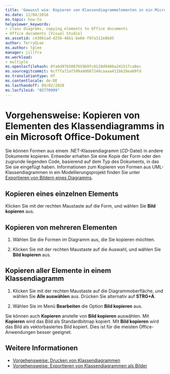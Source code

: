 ```yaml
---
title: 'Gewusst wie: Kopieren von Klassendiagrammelementen in ein Microsoft Office-Dokument (Klassen-Designer)'
ms.date: 11/04/2016
ms.topic: how-to
helpviewer_keywords:
- class diagrams, copying elements to Office documents
- Office documents [Visual Studio]
ms.assetid: c43061ad-d258-46b1-be66-f97a312e86d5
author: TerryGLee
ms.author: tglee
manager: jillfra
ms.workload:
- multiple
ms.openlocfilehash: 0fa6d97b5087659b9fc8120d9480a241517ca8ec
ms.sourcegitcommit: 6cfffa72af599a9d667249caaaa411bb28ea69fd
ms.translationtype: HT
ms.contentlocale: de-DE
ms.lasthandoff: 09/02/2020
ms.locfileid: "85770999"
---
```

# <a name="how-to-copy-class-diagram-elements-to-a-microsoft-office-document"></a>Vorgehensweise: Kopieren von Elementen des Klassendiagramms in ein Microsoft Office-Dokument

Sie können Formen aus einem .NET-Klassendiagramm (*CD*-Datei) in andere Dokumente kopieren. Entweder erhalten Sie eine Kopie der Form oder den zugrunde liegenden Code, basierend auf dem Typ des Dokuments, in das Sie sie eingefügt haben. Informationen zum Kopieren von Formen aus UML-Klassendiagrammen in ein Modellierungsprojekt finden Sie unter [Exportieren von Bildern eines Diagramms](../../modeling/export-diagrams-as-images.md).

## <a name="copy-a-single-element"></a>Kopieren eines einzelnen Elements

Klicken Sie mit der rechten Maustaste auf die Form, und wählen Sie **Bild kopieren** aus.

## <a name="copy-several-elements"></a>Kopieren von mehreren Elementen

1. Wählen Sie die Formen im Diagramm aus, die Sie kopieren möchten.

2. Klicken Sie mit der rechten Maustaste auf die Auswahl, und wählen Sie **Bild kopieren** aus.

## <a name="copy-all-the-elements-in-a-class-diagram"></a>Kopieren aller Elemente in einem Klassendiagramm

1. Klicken Sie mit der rechten Maustaste auf die Diagrammoberfläche, und wählen Sie **Alle auswählen** aus. Drücken Sie alternativ auf **STRG+A**.

2. Wählen Sie im Menü **Bearbeiten** die Option **Bild kopieren** aus.

Sie können auch **Kopieren** anstelle von **Bild kopieren** auswählen. Mit **Kopieren** wird das Bild als Standardbitmap kopiert. Mit **Bild kopieren** wird das Bild als vektorbasiertes Bild kopiert. Dies ist für die meisten Office-Anwendungen besser geeignet.

## <a name="see-also"></a>Weitere Informationen

- [Vorgehensweise: Drucken von Klassendiagrammen](how-to-print-class-diagrams.md)
- [Vorgehensweise: Exportieren von Klassendiagrammen als Bilder](how-to-export-class-diagrams-as-images.md)

